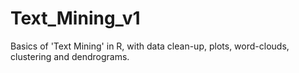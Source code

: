 # Text_Mining_v1
Basics of 'Text Mining' in R, with data clean-up, plots, word-clouds, clustering and dendrograms.
